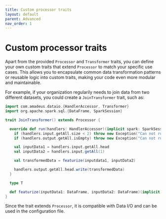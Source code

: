 ```yaml
---
title: Custom processor traits
layout: default
parent: Advanced
nav_order: 1
---
```

# Custom processor traits

Apart from the provided `Processor` and `Transformer` traits, you can define your own custom traits that extend `Processor` to match your specific use cases. This allows you to encapsulate common data transformation patterns or reusable logic into custom traits, making your code even more modular and maintainable.

For example, if your organization regularily needs to join data from two different datasets, you could create a `JoinTransformer` trait, such as:

```scala
import com.amadeus.dataio.{HandlerAccessor, Transformer}
import org.apache.spark.sql.{DataFrame, SparkSession}

trait JoinTransformer() extends Processor {

  override def run(handlers: HandlerAccessor)(implicit spark: SparkSession): Unit = {
    if (handlers.input.getAll.size < 2) throw new Exception("Can not run a JoinTransformer without two inputs configurations.")
    if (handlers.output.getAll.isEmpty) throw new Exception("Can not run a JoinTransformer without an output configuration.")

    val inputData1 = handlers.input.getAll.head
    val inputData2 = handlers.input.getAll(1)

    val transformedData = featurize(inputdata1, inputData2)

    handlers.output.getAll.head.write(transformedData)
  }

  type T

  def featurize(inputData1: DataFrame, inputData2: DataFrame)(implicit spark: SparkSession): Dataset[T]
}
```

Since the trait extends `Processor`, it is compatible with Data I/O and can be used in the configuration file.